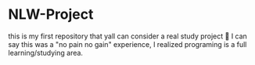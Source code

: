 # NLW-Project
this is my first repository that yall can consider a real study project 🤍
I can say this was a "no pain no gain" experience, I realized programing is a full learning/studying area. 
